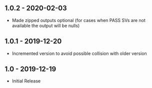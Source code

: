 ## 1.0.2 - 2020-02-03
 - Made zipped outputs optional (for cases when PASS SVs are not available the output will be nulls)
## 1.0.1 - 2019-12-20
 - Incremented version to avoid possible collision with older version
## 1.0   - 2019-12-19
 - Initial Release
